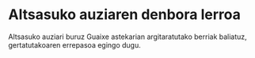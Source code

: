 # Altsasuko auziaren denbora lerroa
Altsasuko auziari buruz Guaixe astekarian argitaratutako berriak baliatuz, gertatutakoaren errepasoa egingo dugu.

